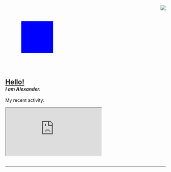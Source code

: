 <!-- <img src="https://user-images.githubusercontent.com/54555500/153712719-51c9fa3c-d2aa-4e3d-89de-5ca9799b6926.jpg" width="85%" height="50px" align="center"> -->

<svg xmlns="http://www.w3.org/2000/svg" width="200" height="200">
  <script type="text/javascript">
    <![CDATA[
      // Your JavaScript code here
      function handleClick() {
        alert("SVG clicked!");
      }
    ]]>
  </script>
  <rect x="50" y="50" width="100" height="100" fill="blue" onclick="handleClick()" />
</svg>

<a href="https://cheeseonamonkey.github.io">
<img src="https://visitor-badge.laobi.icu/badge?page_id=cheeseonamonkey.cheeseonamonkey" align="right">
</a>



## <b><u> Hello! </u></b> <br> <sub><sub><i>I am Alexander.</i></sub></sub>

My recent activity:
<frame src="https://cheeseonamonkey.github.io/misc/GithubActivityWidget/?user=cheeseonamonkey" ></frame>
<iframe src="https://cheeseonamonkey.github.io/misc/GithubActivityWidget/?user=cheeseonamonkey" ></iframe>

<br>
<!--
### <a href="https://cheeseonamonkey.github.io">➪ Check out my stuff on my website </a><br> <sub><sub>&nbsp;&nbsp;&nbsp;&nbsp;&nbsp;&nbsp;&nbsp;&nbsp; <i>(cheeseonamonkey.github.io)</i></sub></sub>
-->



<!-- ##  📊 Stats -->



<br>




---


<br>

